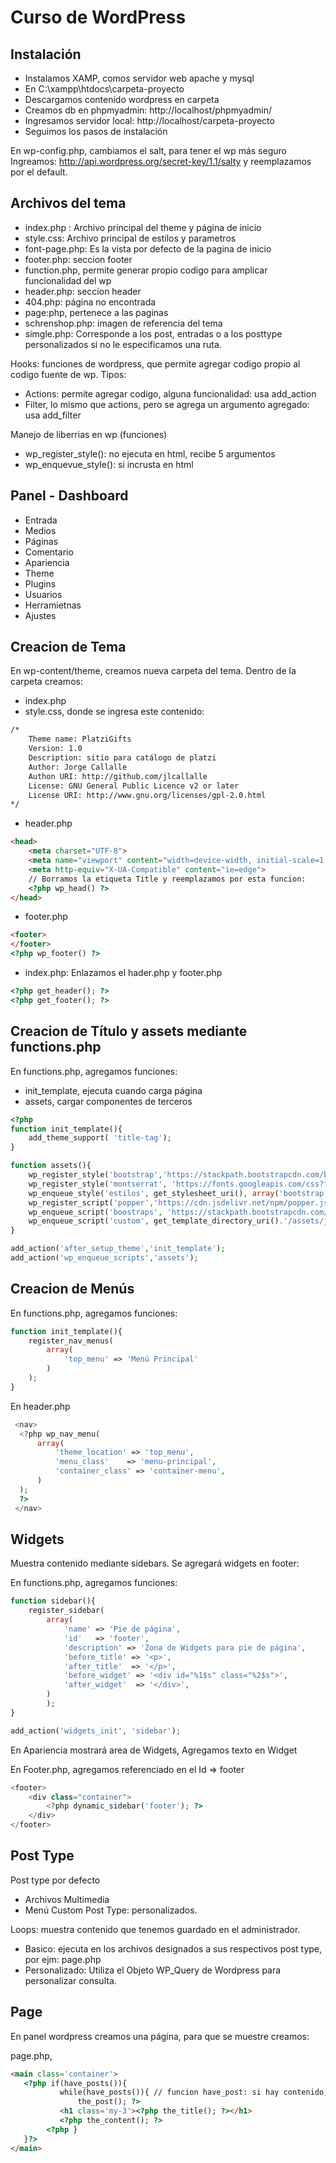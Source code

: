 # Curso de WordPress 

## Instalación
- Instalamos XAMP, comos servidor web apache y mysql
- En  C:\xampp\htdocs\carpeta-proyecto
- Descargamos contenido wordpress en carpeta
- Creamos db en phpmyadmin: http://localhost/phpmyadmin/
- Ingresamos servidor local: http://localhost/carpeta-proyecto
- Seguimos los pasos de instalación

En wp-config.php, cambiamos el salt, para tener el wp más seguro
Ingreamos: http://api.wordpress.org/secret-key/1.1/salty  y reemplazamos por el default.

## Archivos del tema
- index.php : Archivo principal del theme y página de inicio
- style.css: Archivo principal de estilos y parametros
- font-page.php: Es la vista por defecto de la pagina de inicio
- footer.php: seccion footer
- function.php, permite generar propio codigo para amplicar funcionalidad del wp
- header.php: seccion header
- 404.php: página no encontrada
- page:php, pertenece a las paginas
- schrenshop.php: imagen de referencia del tema
- simgle.php: Corresponde a los post, entradas o a los posttype personalizados si no le especificamos una ruta.

Hooks: funciones de wordpress, que permite agregar codigo propio al codigo fuente de wp.
Tipos:
  - Actions: permite agregar codigo, alguna funcionalidad: usa add_action
  - Filter, lo mismo que actions, pero se agrega un argumento agregado: usa add_filter

Manejo de liberrias en wp (funciones)
- wp_register_style(): no ejecuta en html, recibe 5 argumentos
- wp_enquevue_style(): si incrusta en html

## Panel - Dashboard
 - Entrada
- Medios
- Páginas
- Comentario
- Apariencia
- Theme
- Plugins
- Usuarios
- Herramietnas
- Ajustes

## Creacion de Tema
En wp-content/theme, creamos nueva carpeta del tema.
Dentro de la carpeta creamos:
- index.php
- style.css, donde se ingresa este contenido:
```html
/*
    Theme name: PlatziGifts
    Version: 1.0
    Description: sitio para catálogo de platzi
    Author: Jorge Callalle
    Authon URI: http://github.com/jlcallalle
    License: GNU General Public Licence v2 or later
    License URI: http://www.gnu.org/licenses/gpl-2.0.html
*/
````
- header.php
```html
<head>
    <meta charset="UTF-8">
    <meta name="viewport" content="width=device-width, initial-scale=1.0">
    <meta http-equiv="X-UA-Compatible" content="ie=edge">
    // Borramos la etiqueta Title y reemplazamos por esta funcion:
    <?php wp_head() ?>
</head>
```

- footer.php
```html
<footer>
</footer>
<?php wp_footer() ?>
```

- index.php: Enlazamos el hader.php y footer.php
```php
<?php get_header(); ?>
<?php get_footer(); ?>
```

## Creacion de Título y assets mediante functions.php

En functions.php, agregamos funciones: 
- init_template, ejecuta cuando carga página
- assets, cargar componentes de terceros

```php
<?php 
function init_template(){
    add_theme_support( 'title-tag');
}

function assets(){
    wp_register_style('bootstrap','https://stackpath.bootstrapcdn.com/bootstrap/4.4.1/css/bootstrap.min.css', '', '4.4.1','all');
    wp_register_style('montserrat', 'https://fonts.googleapis.com/css?family=Montserrat&display=swap','','1.0', 'all');
    wp_enqueue_style('estilos', get_stylesheet_uri(), array('bootstrap','montserrat'),'1.0', 'all');
    wp_register_script('popper','https://cdn.jsdelivr.net/npm/popper.js@1.16.0/dist/umd/popper.min.js','','1.16.0', true);
    wp_enqueue_script('boostraps', 'https://stackpath.bootstrapcdn.com/bootstrap/4.4.1/js/bootstrap.min.js', array('jquery','popper'),'4.4.1', true);
    wp_enqueue_script('custom', get_template_directory_uri().'/assets/js/custom.js', '', '1.0', true);
}

add_action('after_setup_theme','init_template');
add_action('wp_enqueue_scripts','assets');
```

## Creacion de Menús
En functions.php, agregamos funciones: 

```php
function init_template(){
    register_nav_menus(
        array(
            'top_menu' => 'Menú Principal'
        )
    );
}
```
En header.php
```php
 <nav>
  <?php wp_nav_menu(
      array(
          'theme_location' => 'top_menu',
          'menu_class'    => 'menu-principal',
          'container_class' => 'container-menu',
      )
  ); 
  ?>
 </nav>
```

## Widgets
Muestra contenido mediante sidebars. Se agregará widgets en footer:

En functions.php, agregamos funciones: 

```php
function sidebar(){
    register_sidebar(
        array(
            'name' => 'Pie de página',
            'id'   => 'footer',
            'description' => 'Zona de Widgets para pie de página',
            'before_title' => '<p>',
            'after_title'  => '</p>',
            'before_widget' => '<div id="%1$s" class="%2$s">',
            'after_widget'  => '</div>',
        )
        );
}

add_action('widgets_init', 'sidebar');
```

En Apariencia mostrará area de Widgets, Agregamos texto en Widget

En Footer.php, agregamos referenciado en el Id => footer
```php
<footer>
    <div class="container">
        <?php dynamic_sidebar('footer'); ?>
    </div>
</footer>
```

## Post Type

Post type por defecto
 - Archivos Multimedia
 - Menú
Custom Post Type: personalizados.

Loops: muestra contenido que tenemos guardado en el administrador.
 - Basico: ejecuta en los archivos designados a sus respectivos post type, por ejm: page.php
 - Personalizado: Utiliza el Objeto WP_Query de Wordpress para personalizar consulta.

 ## Page 
 En panel wordpress creamos una página, para que se muestre creamos: 

 page.php, 

 ```html
<main class='container'>
    <?php if(have_posts()){ 
            while(have_posts()){ // funcion have_post: si hay contenido, devuelva true
                the_post(); ?>
            <h1 class='my-3'><?php the_title(); ?></h1>
            <?php the_content(); ?>
         <?php }
    }?>
</main>
```